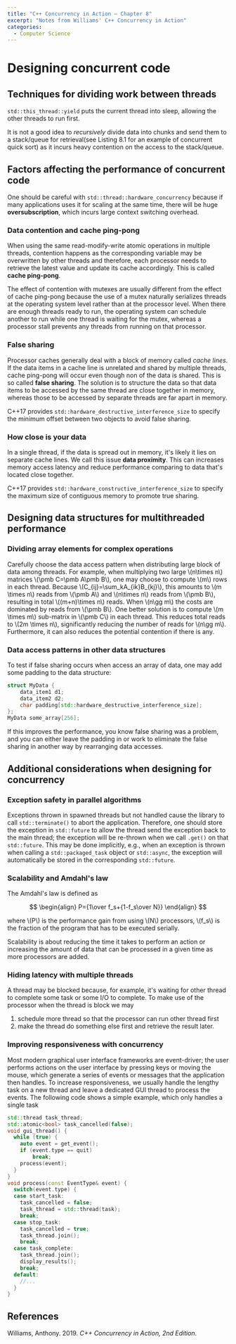 ```yaml
---
title: "C++ Concurrency in Action — Chapter 8"
excerpt: "Notes from Williams' C++ Concurrency in Action"
categories:
  - Computer Science
---
```


# Designing concurrent code

## Techniques for dividing work between threads

`std::this_thread::yield` puts the current thread into sleep, allowing the other threads to run first.

It is not a good idea to *recursively* divide data into chunks and send them to a stack/queue for retrieval(see Listing 8.1 for an example of concurrent quick sort) as it incurs heavy contention on the access to the stack/queue. 

## Factors affecting the performance of concurrent code

One should be careful with `std::thread::hardware_concurrency` because if many applications uses it for scaling at the same time, there will be huge **oversubscription**, which incurs large context switching overhead.

### Data contention and cache ping-pong

When using the same read-modify-write atomic operations in multiple threads, contention happens as the corresponding variable may be overwritten by other threads and therefore, each processor needs to retrieve the latest value and update its cache accordingly. This is called **cache ping-pong**.

The effect of contention with mutexes are usually different from the effect of cache ping-pong because the use of a mutex naturally serializes threads at the operating system level rather than at the processor level. When there are enough threads ready to run, the operating system can schedule another to run while one thread is waiting for the mutex, whereas a processor stall prevents any threads from running on that processor.

### False sharing

Processor caches generally deal with a block of memory called *cache lines*. If the data items in a cache line is unrelated and shared by multiple threads, cache ping-pong will occur even though non of the data is shared. This is so called **false sharing**. The solution is to structure the data so that data items to be accessed by the same thread are close together in memory, whereas those to be accessed by separate threads are far apart in memory.

C++17 provides `std::hardware_destructive_interference_size` to specify the minimum offset between two objects to avoid false sharing.

### How close is your data

In a single thread, if the data is spread out in memory, it's likely it lies on separate cache lines. We call this issue **data proximity**. This can increases memory access latency and reduce performance comparing to data that's located close together.

C++17 provides `std::hardware_constructive_interference_size` to specify the maximum size of contiguous memory to promote true sharing.

## Designing data structures for multithreaded performance

### Dividing array elements for complex operations

Carefully choose the data access pattern when distributing large block of data among threads. For example, when multiplying two large \\(n\times n\\) matrices \\(\pmb C=\pmb A\pmb B\\), one may choose to compute \\(m\\) rows in each thread. Because \\(C_{ij}=\sum_kA_{ik}B_{kj}\\), this amounts to \\(m \times n\\) reads from \\(\pmb A\\) and \\(n\times n\\) reads from \\(\pmb B\\), resulting in total \\((m+n)\times n\\) reads. When \\(n\gg m\\) the costs are dominated by reads from \\(\pmb B\\). One better solution is to compute \\(m \times m\\) sub-matrix in \\(\pmb C\\) in each thread. This reduces total reads to \\(2m \times n\\), significantly reducing the number of reads for \\(n\gg m\\). Furthermore, it can also reduces the potential contention if there is any.

### Data access patterns in other data structures

To test if false sharing occurs when access an array of data, one may add some padding to the data structure:

```c++
struct MyData {
	data_item1 d1;
	data_item2 d2;
	char padding[std::hardware_destructive_interference_size]; 
}; 
MyData some_array[256];
```

If this improves the performance, you know false sharing was a problem, and you can either leave the padding in or work to eliminate the false sharing in another way by rearranging data accesses.

## Additional considerations when designing for concurrency

### Exception safety in parallel algorithms

Exceptions thrown in spawned threads but not handled cause the library to call `std::terminate()` to abort the application. Therefore, one should store the exception in `std::future` to allow the thread send the exception back to the main thread; the exception will be re-thrown when we call `.get()` on that `std::future`. This may be done implicitly, e.g., when an exception is thrown when calling a `std::packaged_task` object or `std::async`, the exception will automatically be stored in the corresponding `std::future`.

### Scalability and Amdahl's law

The Amdahl's law is defined as

$$
\begin{align}
P={1\over f_s+{1-f_s\over N}}
\end{align}
$$

where \\(P\\) is the performance gain from using \\(N\\) processors, \\(f_s\\) is the fraction of the program that has to be executed serially.

Scalability is about reducing the time it takes to perform an action or increasing the amount of data that can be processed in a given time as more processors are added.

### Hiding latency with multiple threads

A thread may be blocked because, for example, it's waiting for other thread to complete some task or some I/O to complete. To make use of the processor when the thread is block we may 

1. schedule more thread so that the processor can run other thread first
2. make the thread do something else first and retrieve the result later. 

### Improving responsiveness with concurrency

Most modern graphical user interface frameworks are event-driver; the user performs actions on the user interface by pressing keys or moving the mouse, which generate a series of events or messages that the application then handles. To increase responsiveness, we usually handle the lengthy task on a new thread and leave a dedicated GUI thread to process the events. The following code shows a simple example, which only handles a single task

```c++
std::thread task_thread;
std::atomic<bool> task_cancelled(false);
void gui_thread() {
  while (true) {
    auto event = get_event();
    if (event.type == quit)
      	break;
   	process(event);
  }
}
void process(const EventType& event) {
  switch(event.type) {
  case start_task:
    task_cancelled = false;
    task_thread = std::thread(task);
    break;
  case stop_task:
    task_cancelled = true;
    task_thread.join();
    break;
  case task_complete:
    task_thread.join();
    display_results();
    break;
  default:
    //...  
  }
}
```

## References

Williams, Anthony. 2019. *C++ Concurrency in Action, 2nd Edition*.

